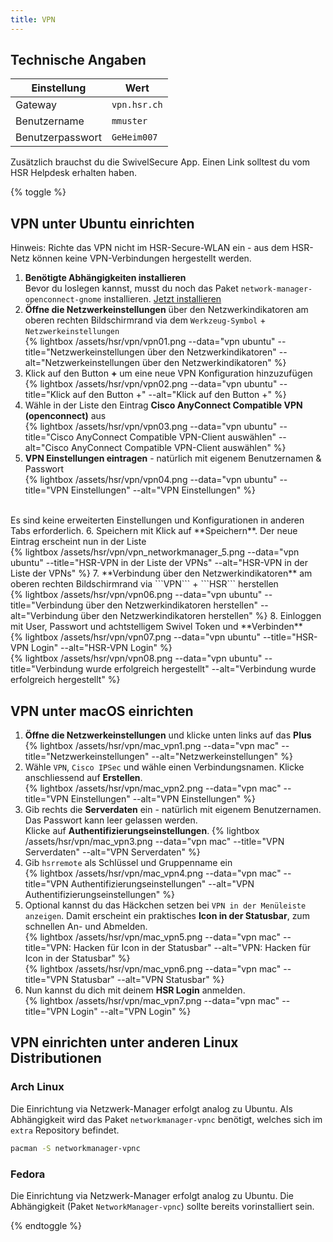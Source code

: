 ```yaml
---
title: VPN
---
```

## Technische Angaben

Einstellung | Wert
----------- | ----
Gateway | ```vpn.hsr.ch```
Benutzername | ```mmuster```
Benutzerpasswort | ```GeHeim007```

Zusätzlich brauchst du die SwivelSecure App. Einen Link solltest du vom HSR Helpdesk erhalten haben.

{% toggle %}
## VPN unter Ubuntu einrichten

Hinweis: Richte das VPN nicht im HSR-Secure-WLAN ein - aus dem HSR-Netz können keine VPN-Verbindungen hergestellt werden.

1. **Benötigte Abhängigkeiten installieren**<br>
   Bevor du loslegen kannst, musst du noch das Paket ``network-manager-openconnect-gnome`` installieren.
   [Jetzt installieren](http://apt.ubuntu.com/p/network-manager-openconnect-gnome)
2. **Öffne die Netzwerkeinstellungen** über den Netzwerkindikatoren am oberen rechten Bildschirmrand via dem ```Werkzeug-Symbol``` + ```Netzwerkeinstellungen```<br>
   {% lightbox /assets/hsr/vpn/vpn01.png --data="vpn ubuntu" --title="Netzwerkeinstellungen über den Netzwerkindikatoren" --alt="Netzwerkeinstellungen über den Netzwerkindikatoren" %}
3. Klick auf den Button **+** um eine neue VPN Konfiguration hinzuzufügen<br>
  {% lightbox /assets/hsr/vpn/vpn02.png --data="vpn ubuntu" --title="Klick auf den Button +" --alt="Klick auf den Button +" %}
4. Wähle in der Liste den Eintrag **Cisco AnyConnect Compatible VPN (openconnect)** aus<br>
  {% lightbox /assets/hsr/vpn/vpn03.png --data="vpn ubuntu" --title="Cisco AnyConnect Compatible VPN-Client auswählen" --alt="Cisco AnyConnect Compatible VPN-Client auswählen" %}
5. **VPN Einstellungen eintragen** - natürlich mit eigenem Benutzernamen & Passwort<br>
  {% lightbox /assets/hsr/vpn/vpn04.png --data="vpn ubuntu" --title="VPN Einstellungen" --alt="VPN Einstellungen" %}
  <br>
  Es sind keine erweiterten Einstellungen und Konfigurationen in anderen Tabs erforderlich.
6. Speichern mit Klick auf **Speichern**. Der neue Eintrag erscheint nun in der Liste<br>
  {% lightbox /assets/hsr/vpn/vpn_networkmanager_5.png --data="vpn ubuntu" --title="HSR-VPN in der Liste der VPNs" --alt="HSR-VPN in der Liste der VPNs" %}
7. **Verbindung über den Netzwerkindikatoren** am oberen rechten Bildschirmrand via ```VPN``` + ```HSR``` herstellen<br>
  {% lightbox /assets/hsr/vpn/vpn06.png --data="vpn ubuntu" --title="Verbindung über den Netzwerkindikatoren herstellen" --alt="Verbindung über den Netzwerkindikatoren herstellen" %}
8. Einloggen mit User, Passwort und achtstelligem Swivel Token und **Verbinden**<br>
  {% lightbox /assets/hsr/vpn/vpn07.png --data="vpn ubuntu" --title="HSR-VPN Login" --alt="HSR-VPN Login" %}
  <br>
  {% lightbox /assets/hsr/vpn/vpn08.png --data="vpn ubuntu" --title="Verbindung wurde erfolgreich hergestellt" --alt="Verbindung wurde erfolgreich hergestellt" %}

## VPN unter macOS einrichten

1. **Öffne die Netzwerkeinstellungen** und klicke unten links auf das **Plus**<br>
  {% lightbox /assets/hsr/vpn/mac_vpn1.png --data="vpn mac" --title="Netzwerkeinstellungen" --alt="Netzwerkeinstellungen" %}
2. Wähle ```VPN```, ```Cisco IPSec``` und wähle einen Verbindungsnamen. Klicke anschliessend auf **Erstellen**.<br>
  {% lightbox /assets/hsr/vpn/mac_vpn2.png --data="vpn mac" --title="VPN Einstellungen" --alt="VPN Einstellungen" %}
3. Gib rechts die **Serverdaten** ein - natürlich mit eigenem Benutzernamen. Das Passwort kann leer gelassen werden.<br>
   Klicke auf **Authentifizierungseinstellungen**.
  {% lightbox /assets/hsr/vpn/mac_vpn3.png --data="vpn mac" --title="VPN Serverdaten" --alt="VPN Serverdaten" %}
4. Gib ```hsrremote``` als Schlüssel und Gruppenname ein<br>
  {% lightbox /assets/hsr/vpn/mac_vpn4.png --data="vpn mac" --title="VPN Authentifizierungseinstellungen" --alt="VPN Authentifizierungseinstellungen" %}
5. Optional kannst du das Häckchen setzen bei ```VPN in der Menüleiste anzeigen```. Damit erscheint ein praktisches **Icon in der Statusbar**, zum schnellen An- und Abmelden.<br>
  {% lightbox /assets/hsr/vpn/mac_vpn5.png --data="vpn mac" --title="VPN: Hacken für Icon in der Statusbar" --alt="VPN: Hacken für Icon in der Statusbar" %}<br>
  {% lightbox /assets/hsr/vpn/mac_vpn6.png --data="vpn mac" --title="VPN Statusbar" --alt="VPN Statusbar" %}
6. Nun kannst du dich mit deinem **HSR Login** anmelden.<br>
  {% lightbox /assets/hsr/vpn/mac_vpn7.png --data="vpn mac" --title="VPN Login" --alt="VPN Login" %}<br>

## VPN einrichten unter anderen Linux Distributionen

### Arch Linux

Die Einrichtung via Netzwerk-Manager erfolgt analog zu Ubuntu. Als Abhängigkeit wird das Paket `networkmanager-vpnc` benötigt, welches sich im `extra` Repository befindet.

```bash
pacman -S networkmanager-vpnc
```

### Fedora

Die Einrichtung via Netzwerk-Manager erfolgt analog zu Ubuntu.
Die Abhängigkeit (Paket `NetworkManager-vpnc`) sollte bereits vorinstalliert sein.

{% endtoggle %}
